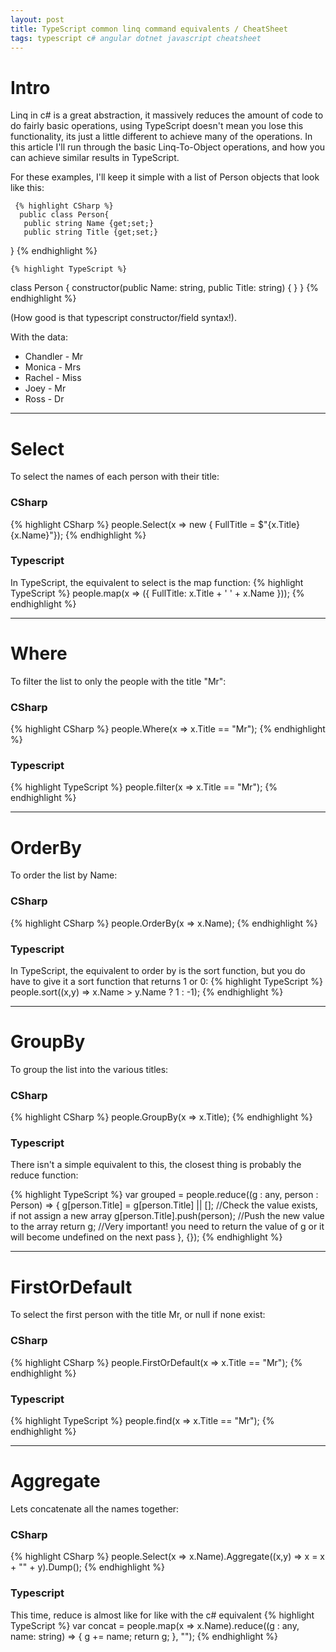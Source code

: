 ```yaml
---
layout: post
title: TypeScript common linq command equivalents / CheatSheet
tags: typescript c# angular dotnet javascript cheatsheet
---
```


# Intro
Linq in c# is a great abstraction, it massively reduces the amount of code to do fairly basic operations, using TypeScript doesn't mean you lose this functionality, its just a little different to achieve many of the operations. In this article I'll run through the basic Linq-To-Object operations, and how you can achieve similar results in TypeScript.

For these examples, I'll keep it simple with a list of Person objects that look like this:

     {% highlight CSharp %}
      public class Person{
       public string Name {get;set;}
       public string Title {get;set;}
   }
     {% endhighlight %}

    {% highlight TypeScript %}
   class Person
{
    constructor(public Name: string, public Title: string)
    { }
}
     {% endhighlight %}

(How good is that typescript constructor/field syntax!).

With the data:
 - Chandler - Mr
 - Monica - Mrs
 - Rachel - Miss
 - Joey - Mr
 - Ross - Dr

----------------
# Select
To select the names of each person with their title:

### CSharp
{% highlight CSharp %}
people.Select(x => new { FullTitle = $"{x.Title} {x.Name}"});
{% endhighlight %}

### Typescript
In TypeScript, the equivalent to select is the map function:
{% highlight TypeScript %}
people.map(x => ({ FullTitle: x.Title + ' ' + x.Name }));
{% endhighlight %}

----------------
# Where
To filter the list to only the people with the title "Mr":

### CSharp
{% highlight CSharp %}
people.Where(x => x.Title == "Mr");
{% endhighlight %}

### Typescript
{% highlight TypeScript %}
people.filter(x => x.Title == "Mr");
{% endhighlight %}

----------------
# OrderBy
To order the list by Name:

### CSharp
{% highlight CSharp %}
people.OrderBy(x => x.Name);
{% endhighlight %}

### Typescript
In TypeScript, the equivalent to order by is the sort function, but you do have to give it a sort function that returns 1 or 0:
{% highlight TypeScript %}
people.sort((x,y) => x.Name > y.Name ? 1 : -1);
{% endhighlight %}

----------------
# GroupBy
To group the list into the various titles:

### CSharp
{% highlight CSharp %}
people.GroupBy(x => x.Title);
{% endhighlight %}

### Typescript
There isn't a simple equivalent to this, the closest thing is probably the reduce function:

{% highlight TypeScript %}
var grouped = people.reduce((g : any, person : Person) => {
    g[person.Title] = g[person.Title] || []; //Check the value exists, if not assign a new array
    g[person.Title].push(person); //Push the new value to the array
    return g; //Very important! you need to return the value of g or it will become undefined on the next pass
}, {});
{% endhighlight %}

----------------
# FirstOrDefault
To select the first person with the title Mr, or null if none exist:

### CSharp
{% highlight CSharp %}
people.FirstOrDefault(x => x.Title == "Mr");
{% endhighlight %}

### Typescript
{% highlight TypeScript %}
people.find(x => x.Title == "Mr");
{% endhighlight %}

----------------
# Aggregate
Lets concatenate all the names together:

### CSharp
{% highlight CSharp %}
people.Select(x => x.Name).Aggregate((x,y) => x = x + "" + y).Dump();
{% endhighlight %}

### Typescript
This time, reduce is almost like for like with the c# equivalent
{% highlight TypeScript %}
var concat = people.map(x => x.Name).reduce((g : any, name: string) => {
    g += name;
    return g;
}, "");
{% endhighlight %}


